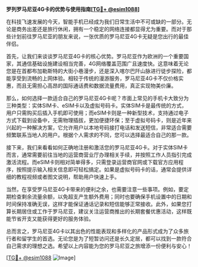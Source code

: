 **罗列罗马尼亚4G卡的优势与使用指南[[TG💪+ @esim1088](https://t.me/s/esim1088)]**

在科技飞速发展的今天，智能手机已经成为我们日常生活中不可或缺的一部分。无论是商务出差还是旅行休闲，拥有一个稳定的网络连接都显得尤为重要。而对于那些计划前往罗马尼亚的朋友来说，一张优质的罗马尼亚4G卡无疑是您出行的最佳伴侣。

首先，让我们来谈谈罗马尼亚4G卡的核心优势。罗马尼亚作为欧洲的一个重要国家，其通信基础设施建设相当完善，4G网络覆盖范围广且速度快。这意味着无论您是在首都布加勒斯特的大街小巷漫步，还是深入喀尔巴阡山脉进行徒步探险，都能享受到流畅的上网体验。相较于传统的漫游服务，罗马尼亚4G卡不仅价格实惠，而且无需担心高昂的国际通话费和数据流量费用，真正实现物美价廉。

那么，如何选择一款适合自己的罗马尼亚4G卡呢？市面上常见的手机卡大致分为三种类型：实体SIM卡、eSIM卡以及虚拟号码卡。实体SIM卡是最传统的方式，用户只需购买后插入手机即可使用；而eSIM卡则是一种新型技术，支持通过电子方式下载到设备中，无需物理插拔，更加便捷环保；至于虚拟号码卡，则是近年来兴起的一种解决方案，它允许用户以本地号码接打电话和发送短信，非常适合需要频繁联系当地人的用户。根据个人需求的不同，您可以选择最适合自己的那一款。

接下来，我们来看看如何正确地注册和激活您的罗马尼亚4G卡。对于实体SIM卡而言，通常需要前往当地的运营商营业厅办理相关手续，并按照工作人员指引完成激活流程。而eSIM卡则相对简单得多，只需登录运营商官网或下载官方应用程序，按照提示输入相关信息即可轻松搞定。如果是虚拟号码卡的话，通常会提供详细的教程视频或者图文说明，帮助用户快速上手。

当然，在享受罗马尼亚4G卡带来的便利之余，也需要注意一些事项。例如，要定期检查剩余流量余额，以免超支产生额外费用；同时也要确保手机设置中的日期和时间保持准确无误，这样才能保证通话记录和短信能够正常接收。此外，如果您打算长期居住或工作于罗马尼亚，建议关注运营商推出的长期套餐优惠活动，这样既能节省开支又能获得更好的服务体验。

总而言之，罗马尼亚4G卡以其出色的性能表现和多样化的产品形式成为了众多旅行者和留学生的首选。无论您是为了短暂访问还是长久定居，都可以找到一款符合自己需求的理想之选。希望以上内容能为您的罗马尼亚之旅增添一份便利与安心！

[[TG💪+ @esim1088](https://t.me/s/esim1088) ![Image](https://i.postimg.cc/4NQfJmqS/Snipaste-2025-05-13-00-14-12.png)]
